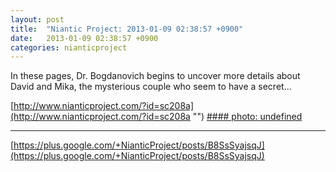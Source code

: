 ```yaml
---
layout: post
title:  "Niantic Project: 2013-01-09 02:38:57 +0900"
date:   2013-01-09 02:38:57 +0900
categories: nianticproject
---
```

In these pages, Dr. Bogdanovich begins to uncover more details about David and Mika, the mysterious couple who seem to have a secret...

[http://www.nianticproject.com/?id=sc208a](http://www.nianticproject.com/?id=sc208a "")
[#### photo: undefined](https://lh4.googleusercontent.com/-PR_ZkwHlOcg/UOxZkLArH4I/AAAAAAAAcsE/xxcL_jzTC7o/w1200-h1556/exotic5.png "")
- - -
[https://plus.google.com/+NianticProject/posts/B8SsSyajsqJ](https://plus.google.com/+NianticProject/posts/B8SsSyajsqJ)
